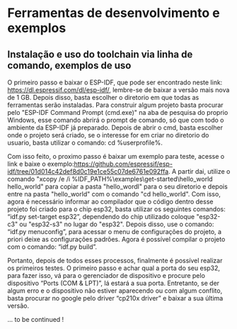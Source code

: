 # Ferramentas de desenvolvimento e exemplos
## Instalação e uso do toolchain via linha de comando, exemplos de uso
  O primeiro passo e baixar o ESP-IDF, que pode ser encontrado neste link: https://dl.espressif.com/dl/esp-idf/, lembre-se de baixar a versão mais nova de 1 GB.
  Depois disso, basta escolher o diretorio em que todas as ferramentas serão instaladas.
  Para construir algum projeto basta procurar pelo "ESP-IDF Command Prompt (cmd.exe)" na aba de pesquisa do proprio Windows, esse comando abrirá o prompt de comando, só que com todo o ambiente da ESP-IDF já preparado.
  Depois de abrir o cmd, basta escolher onde o projeto será criado, se o interesse for em criar no diretorio do usuario, basta utilizar o comando: cd %userprofile%.
  
  Com isso feito, o proximo passo é baixar um exemplo para teste, acesse o link e baixe o exemplo:https://github.com/espressif/esp-idf/tree/01d014c42def8d0c19e1ce55c07de6761e092ffa. 
  A partir dai, utilize o comando "xcopy /e /i %IDF_PATH%\examples\get-started\hello_world hello_world" para copiar a pasta "hello_wordl" para o seu diretorio e depois entre na pasta "hello_world" com o comando "cd hello_world". Com isso, agora é necessário informar ao compilador que o código dentro desse projeto foi criado para o chip esp32, basta utilizar os seguintes comandos: “idf.py set-target esp32”, dependendo do chip utilizado coloque "esp32-c3" ou "esp32-s3" no lugar do "esp32". Depois disso, use o comando: “idf.py menuconfig”, para acessar o menu de configurações do projeto, a priori deixe as configurações padrões. Agora é possível compilar o projeto com o comando: “idf.py build”.
  
  Portanto, depois de todos esses processos, finalmente é possível realizar os primeiros testes. O primeiro passo e achar qual a porta do seu esp32, para fazer isso, vá para o gerenciador de dispositivo e procure pelo dispositivo “Ports (COM & LPT)”, lá estará a sua porta. Entretanto, se der algum erro e o dispositivo não estiver aparecendo ou com algum conflito, basta procurar no google pelo driver “cp210x driver” e baixar a sua última versão.  
  
  
  
... to be continued !
